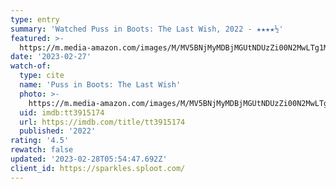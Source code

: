```yaml
---
type: entry
summary: 'Watched Puss in Boots: The Last Wish, 2022 - ★★★★½'
featured: >-
  https://m.media-amazon.com/images/M/MV5BNjMyMDBjMGUtNDUzZi00N2MwLTg1MjItZTk2MDE1OTZmNTYxXkEyXkFqcGdeQXVyMTQ5NjA0NDM0._V1_SX300.jpg
date: '2023-02-27'
watch-of:
  type: cite
  name: 'Puss in Boots: The Last Wish'
  photo: >-
    https://m.media-amazon.com/images/M/MV5BNjMyMDBjMGUtNDUzZi00N2MwLTg1MjItZTk2MDE1OTZmNTYxXkEyXkFqcGdeQXVyMTQ5NjA0NDM0._V1_SX300.jpg
  uid: imdb:tt3915174
  url: https://imdb.com/title/tt3915174
  published: '2022'
rating: '4.5'
rewatch: false
updated: '2023-02-28T05:54:47.692Z'
client_id: https://sparkles.sploot.com/
---
```

